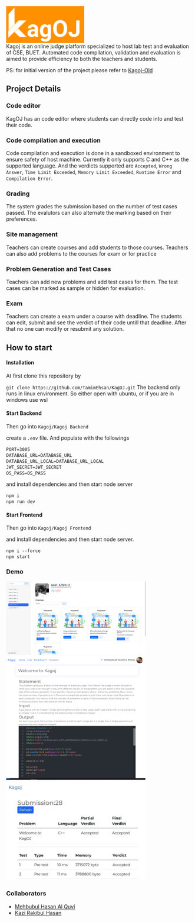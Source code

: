 <!-- ![](Assets/kagoj.jpg) -->
<img src="Assets/kagoj.jpg" height=100 align="center">

<br>
Kagoj is an online judge platform specialized to host lab test and evaluation of CSE, BUET. Automated code compilation, validation and evaluation is aimed to provide efficiency to both the teachers and students.

PS: for initial version of the project please refer to [Kagoj-Old](https://github.com/TamimEhsan/KagOJ-Old)

## Project Details
### Code editor
KagOJ has an code editor where students can directly code into and test their code. 

### Code compilation and execution
Code compilation and execution is done in a sandboxed environment to ensure safety of host machine. Currently it only supports C and C++ as the supported language. And the verdicts supported are `Accepted`, `Wrong Answer`, `Time Limit Exceeded`, `Memory Limit Exceeded`, `Runtime Error` and `Compilation Error`.

### Grading
The system grades the submission based on the number of test cases passed. The evalutors can also alternate the marking based on their preferences.

### Site management
Teachers can create courses and add students to those courses. Teachers can also add problems to the courses for exam or for practice

### Problem Generation and Test Cases
Teachers can add new problems and add test cases for them. The test cases can be marked as sample or hidden for evaluation.

### Exam
Teachers can create a exam under a course with deadline. The students can edit, submit and see the verdict of their code untill that deadline. After that no one can modify or resubmit any solution.



## How to start

#### Installation

At first clone this repository by

`git clone https://github.com/TamimEhsan/KagOJ.git`
The backend only runs in linux environment. So either open with ubuntu, or if you are in windows use wsl

#### Start Backend

Then go into `Kagoj/Kagoj Backend`

create a `.env` file. And populate with the followings

```
PORT=3005
DATABASE_URL=DATABASE_URL
DATABASE_URL_LOCAL=DATABASE_URL_LOCAL
JWT_SECRET=JWT_SECRET
OS_PASS=OS_PASS
```

and install dependencies and then start node server

```
npm i
npm run dev
```

#### Start Frontend

Then go into `Kagoj/Kagoj Frontend`

and install dependencies and then start node server.

```
npm i --force
npm start
```

### Demo
<img src="Assets/ui.png" width="75%">
<img src="Assets/statement.png" width="75%">
<img src="Assets/submission.jpg" width="75%">

### Collaborators
- [Mehbubul Hasan Al Quvi](https://github.com/quvi007)
- [Kazi Rakibul Hasan](https://github.com/rakiiiib)